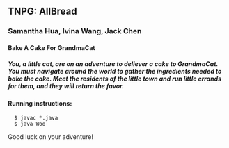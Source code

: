 ## TNPG: AllBread
### Samantha Hua, Ivina Wang, Jack Chen 

#### Bake A Cake For GrandmaCat
##### You, a little cat, are on an adventure to deliever a cake to GrandmaCat. You must navigate around the world to gather the ingredients needed to bake the cake. Meet the residents of the little town and run little errands for them, and they will return the favor. 

#### Running instructions: 
```
  $ javac *.java
  $ java Woo
```
Good luck on your adventure! 
